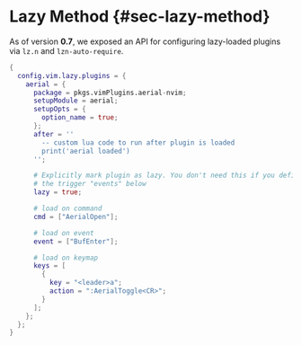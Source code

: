 # Lazy Method {#sec-lazy-method}

As of version **0.7**, we exposed an API for configuring lazy-loaded plugins via
`lz.n` and `lzn-auto-require`.

```nix
{
  config.vim.lazy.plugins = {
    aerial = {
      package = pkgs.vimPlugins.aerial-nvim;
      setupModule = aerial;
      setupOpts = {
        option_name = true;
      };
      after = ''
        -- custom lua code to run after plugin is loaded
        print('aerial loaded')
      '';

      # Explicitly mark plugin as lazy. You don't need this if you define one of
      # the trigger "events" below
      lazy = true;

      # load on command
      cmd = ["AerialOpen"];

      # load on event
      event = ["BufEnter"];

      # load on keymap
      keys = [
        {
          key = "<leader>a";
          action = ":AerialToggle<CR>";
        }
      ];
    };
  };
}
```
